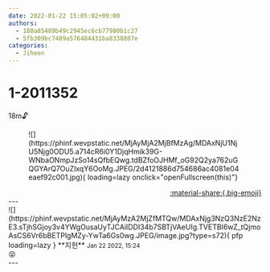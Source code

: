 ```yaml
---
date: 2022-01-22 15:05:02+09:00
authors:
  - 180a85489b49c2945ec6cb77980b1c27
  - 5fb309bc7489a576484431ba8338807e
categories:
  - Jiheon
---
```


# 1-2011352

<div class="post-container" markdown="1">
<div class="content-container md-sidebar__scrollwrap" markdown="1">

18m🔓
<figure markdown="1">
![](https://phinf.wevpstatic.net/MjAyMjA2MjBfMzAg/MDAxNjU1NjU5Njg0ODU5.a714cR6i0Y1DjqHmik39G-WNbaONmpJzSo14sQfbEQwg.tdBZfoOJHMf_oG92Q2ya762uGQGYArQ7OuZlxqY6OoMg.JPEG/2d4121886d754686ac4081e04eaef92c001.jpg){ loading=lazy onclick="openFullscreen(this)"}
</figure>


</div>
</div>

<div style="text-align: right;" markdown="1">
<a href="https://weverse.io/fromis9/fanpost/1-2011352" style="text-align: right;">:material-share:{.big-emoji}</a>
</div>
---

<div class="comments-container md-sidebar__scrollwrap" markdown="1">
<div class="comment" markdown="1">
<div class='id-container' markdown="1">
![](https://phinf.wevpstatic.net/MjAyMzA2MjZfMTQw/MDAxNjg3NzQ3NzE2NzE3.sTjhSGjoy3v4YWgOusaUyTJCAiIDDI34b7SBTjVAeUIg.TVETBI6wZ_tQjmoAsCS6Vr6bBETPlgMZy-YwTa6Gs0wg.JPEG/image.jpg?type=s72){ pfp loading=lazy }
**<span class="artist">지헌</span>** <small>Jan 22 2022, 15:24</small><br>
</div>
<div class='comment-body' markdown="1">
😝
</div>
</div>
</div>
---

